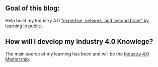 Goal of this blog:
---
Help build my Industry 4.0 ["expertise, network, and second brain" by learning in public](https://www.swyx.io/learn-in-public/).

How will I develop my Industry 4.0 Knowlege?
---
The main source of my learning has been and will be the [Industry 4.0 Mentorship](https://www.iiot.university/mentorship-program).
